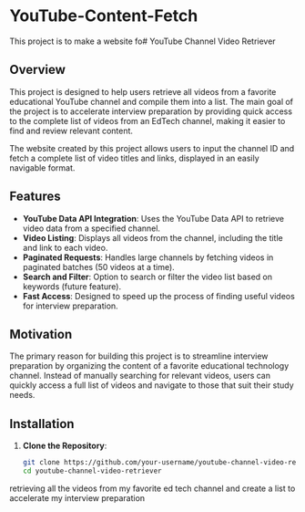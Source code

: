 # YouTube-Content-Fetch
This project is to make a website fo# YouTube Channel Video Retriever

## Overview

This project is designed to help users retrieve all videos from a favorite educational YouTube channel and compile them into a list. The main goal of the project is to accelerate interview preparation by providing quick access to the complete list of videos from an EdTech channel, making it easier to find and review relevant content.

The website created by this project allows users to input the channel ID and fetch a complete list of video titles and links, displayed in an easily navigable format.

## Features

- **YouTube Data API Integration**: Uses the YouTube Data API to retrieve video data from a specified channel.
- **Video Listing**: Displays all videos from the channel, including the title and link to each video.
- **Paginated Requests**: Handles large channels by fetching videos in paginated batches (50 videos at a time).
- **Search and Filter**: Option to search or filter the video list based on keywords (future feature).
- **Fast Access**: Designed to speed up the process of finding useful videos for interview preparation.

## Motivation

The primary reason for building this project is to streamline interview preparation by organizing the content of a favorite educational technology channel. Instead of manually searching for relevant videos, users can quickly access a full list of videos and navigate to those that suit their study needs.

## Installation

1. **Clone the Repository**:
   ```bash
   git clone https://github.com/your-username/youtube-channel-video-retriever.git
   cd youtube-channel-video-retriever
retrieving all the videos from my favorite ed tech channel and create a list to accelerate my interview preparation
